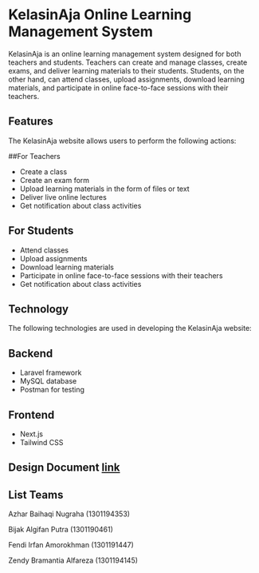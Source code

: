 # KelasinAja Online Learning Management System

KelasinAja is an online learning management system designed for both teachers and students. Teachers can create and manage classes, create exams, and deliver learning materials to their students. Students, on the other hand, can attend classes, upload assignments, download learning materials, and participate in online face-to-face sessions with their teachers.

## Features
The KelasinAja website allows users to perform the following actions:

##For Teachers

* Create a class
* Create an exam form
* Upload learning materials in the form of files or text
* Deliver live online lectures
* Get notification about class activities

## For Students

* Attend classes
* Upload assignments
* Download learning materials
* Participate in online face-to-face sessions with their teachers
* Get notification about class activities

## Technology

The following technologies are used in developing the KelasinAja website:

## Backend

* Laravel framework
* MySQL database
* Postman for testing

## Frontend

* Next.js
* Tailwind CSS

## Design Document [link](https://docs.google.com/document/d/1C39UtMWtKXI5OvprHhPRIN5_VWhLBKDa/edit?usp=sharing&ouid=108283030983780061715&rtpof=true&sd=true)

## List Teams

Azhar Baihaqi Nugraha (1301194353)

Bijak Algifan Putra (1301190461)

Fendi Irfan Amorokhman (1301191447)

Zendy Bramantia Alfareza (1301194145)

